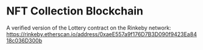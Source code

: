 # NFT Collection Blockchain

A verified version of the Lottery contract on the Rinkeby network: 
https://rinkeby.etherscan.io/address/0xaeE557a9f176D7B3D090f9423Ea8418c036D300b